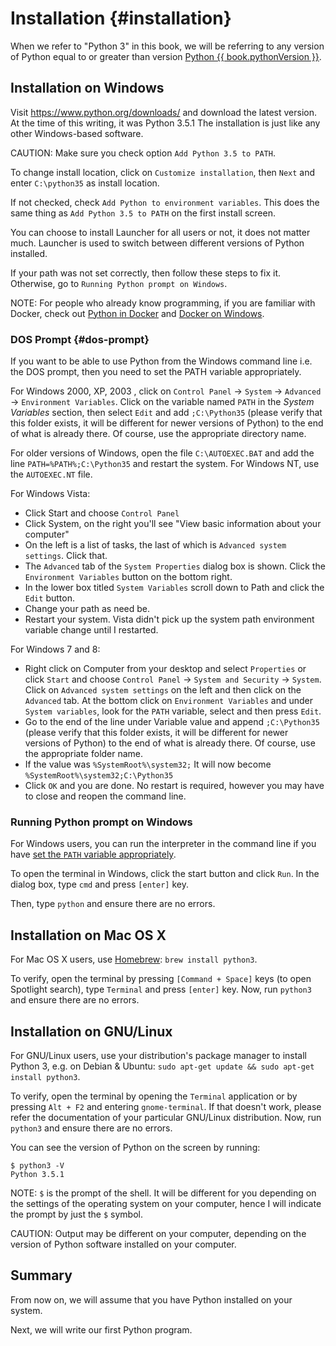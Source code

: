 # Installation {#installation}

When we refer to "Python 3" in this book, we will be referring to any version of Python equal to or greater than version [Python {{ book.pythonVersion }}](https://www.python.org/downloads/).

## Installation on Windows

Visit https://www.python.org/downloads/ and download the latest version. At the time of this writing, it was Python 3.5.1 
The installation is just like any other Windows-based software.

CAUTION: Make sure you check option `Add Python 3.5 to PATH`.

To change install location, click on `Customize installation`, then `Next` and enter `C:\python35` as install location.

If not checked, check `Add Python to environment variables`. This does the same thing as `Add Python 3.5 to PATH` on the first install screen.

You can choose to install Launcher for all users or not, it does not matter much. Launcher is used to switch between different versions of Python installed.

If your path was not set correctly, then follow these steps to fix it. Otherwise, go to `Running Python prompt on Windows`.

NOTE: For people who already know programming, if you are familiar with Docker, check out [Python in Docker](https://hub.docker.com/_/python/) and [Docker on Windows](https://docs.docker.com/windows/).

### DOS Prompt {#dos-prompt}

If you want to be able to use Python from the Windows command line i.e. the DOS prompt, then you need to set the PATH variable appropriately.

For Windows 2000, XP, 2003 , click on `Control Panel` -> `System` -> `Advanced` -> `Environment Variables`. Click on the variable named `PATH` in the _System Variables_ section, then select `Edit` and add `;C:\Python35` (please verify that this folder exists, it will be different for newer versions of Python) to the end of what is already there. Of course, use the appropriate directory name.

<!-- The directory should match pythonVersion variable in book.json -->
For older versions of Windows, open the file `C:\AUTOEXEC.BAT` and add the line `PATH=%PATH%;C:\Python35` and restart the system. For Windows NT, use the `AUTOEXEC.NT` file.

For Windows Vista:

- Click Start and choose `Control Panel`
- Click System, on the right you'll see "View basic information about your computer"
- On the left is a list of tasks, the last of which is `Advanced system settings`. Click that.
- The `Advanced` tab of the `System Properties` dialog box is shown. Click the `Environment Variables` button on the bottom right.
- In the lower box titled `System Variables` scroll down to Path and click the `Edit` button.
- Change your path as need be.
- Restart your system. Vista didn't pick up the system path environment variable change until I restarted.

For Windows 7 and 8:

- Right click on Computer from your desktop and select `Properties` or click `Start` and choose `Control Panel` -> `System and Security` -> `System`. Click on `Advanced system settings` on the left and then click on the `Advanced` tab. At the bottom click on `Environment Variables` and under `System variables`, look for the `PATH` variable, select and then press `Edit`.
- Go to the end of the line under Variable value and append `;C:\Python35` (please verify that this folder exists, it will be different for newer versions of Python) to the end of what is already there. Of course, use the appropriate folder name.
- If the value was `%SystemRoot%\system32;` It will now become `%SystemRoot%\system32;C:\Python35` <!-- The directory should match pythonVersion variable in book.json -->
- Click `OK` and you are done. No restart is required, however you may have to close and reopen the command line.

### Running Python prompt on Windows

For Windows users, you can run the interpreter in the command line if you have [set the `PATH` variable appropriately](#dos-prompt).

To open the terminal in Windows, click the start button and click `Run`. In the dialog box, type `cmd` and press `[enter]` key.

Then, type `python` and ensure there are no errors.

## Installation on Mac OS X

For Mac OS X users, use [Homebrew](http://brew.sh): `brew install python3`.

To verify, open the terminal by pressing `[Command + Space]` keys (to open Spotlight search), type `Terminal` and press `[enter]` key. Now, run `python3` and ensure there are no errors.

## Installation on GNU/Linux

For GNU/Linux users, use your distribution's package manager to install Python 3, e.g. on Debian & Ubuntu: `sudo apt-get update && sudo apt-get install python3`.

To verify, open the terminal by opening the `Terminal` application or by pressing `Alt + F2` and entering `gnome-terminal`. If that doesn't work, please refer the documentation of your particular GNU/Linux distribution. Now, run `python3` and ensure there are no errors.

You can see the version of Python on the screen by running:

<!-- The output should match pythonVersion variable in book.json -->
```
$ python3 -V
Python 3.5.1
```

NOTE: `$` is the prompt of the shell. It will be different for you depending on the settings of the operating system on your computer, hence I will indicate the prompt by just the `$` symbol.

CAUTION: Output may be different on your computer, depending on the version of Python software installed on your computer.

## Summary

From now on, we will assume that you have Python installed on your system.

Next, we will write our first Python program.
